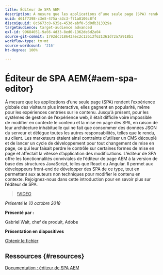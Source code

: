 ```yaml
---
title: Éditeur de SPA AEM
description: À mesure que les applications d’une seule page (SPA) rendent l’expérience globale des visiteurs plus interactive, elles gagnent en popularité, même pour les expériences centrées sur le contenu. Rejoignez-nous dans cette introduction pour en savoir plus sur l’éditeur de SPA.
uuid: d61f7398-c3e8-475a-a3c3-f71a8106c8f4
discoiquuid: 8c6673c0-635e-453d-abf0-5d0db313329a
targetaudience: target-audience advanced
exl-id: 99684051-9a66-4d33-8ed0-1362de6d2a04
source-git-commit: 1792dc318643aec2c12613f621361d72a7a918b1
workflow-type: tm+mt
source-wordcount: '216'
ht-degree: 100%

---
```


# Éditeur de SPA AEM{#aem-spa-editor}

À mesure que les applications d’une seule page (SPA) rendent l’expérience globale des visiteurs plus interactive, elles gagnent en popularité, même pour les expériences centrées sur le contenu. Jusqu’à présent, pour les systèmes de gestion de l’expérience web, il était difficile voire impossible de modifier en contexte le contenu et la mise en page des SPA, en raison de leur architecture inhabituelle qui ne fait que consommer des données JSON du serveur et délègue toutes les autres responsabilités, telles que le rendu, au client. Les marketeurs étaient ainsi contraints d’utiliser un CMS découplé et de lancer un cycle de développement pour tout changement de mise en page, ce qui leur faisait perdre le contrôle sur certaines formes de mise en page et affectait la vitesse d’application des modifications. L’éditeur de SPA offre les fonctionnalités conviviales de l’éditeur de page AEM à la version de base des structures JavaScript, telles que React ou Angular. Il permet aux développeurs front-end de développer des SPA de ce type, tout en permettant aux auteurs non techniques pour modifier le contenu en contexte. Rejoignez-nous dans cette introduction pour en savoir plus sur l’éditeur de SPA.

>[!VIDEO](https://video.tv.adobe.com/v/24720/?quality=9)

*Présenté le 10 octobre 2018*

**Présenté par :**

Gabriel Walt, chef de produit, Adobe

**Présentation en diapositives**

[Obtenir le fichier](assets/aem-spa-editor.pdf)

## Ressources {#resources}

[Documentation : éditeur de SPA AEM](https://experienceleague.adobe.com/docs/experience-manager-64/developing/headless/spas/spa-overview.html?lang=fr)

<!--
[Get back to the Overview](https://helpx.adobe.com/experience-manager/kt/eseminars/gems/aem-index.html)
-->
